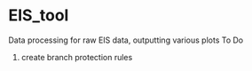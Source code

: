 # EIS_tool
Data processing for raw EIS data, outputting various plots
To Do
1. create branch protection rules


